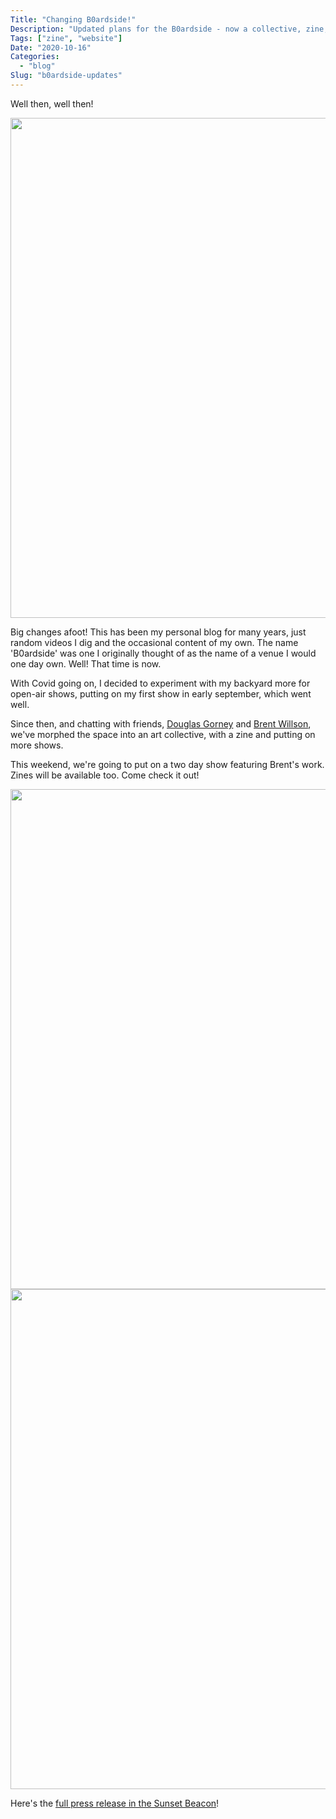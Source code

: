 ```yaml
---
Title: "Changing B0ardside!"
Description: "Updated plans for the B0ardside - now a collective, zine, and performance space!"
Tags: ["zine", "website"]
Date: "2020-10-16"
Categories:
  - "blog"
Slug: "b0ardside-updates"
---
```


Well then, well then!

<img width="800" src="beulah.png">

Big changes afoot! This has been my personal blog for many years, just random videos I dig and the occasional content of my own.
The name 'B0ardside' was one I originally thought of as the name of a venue I would one day own. Well! That time is now.

With Covid going on, I decided to experiment with my backyard more for open-air shows, putting on my first show in early september, which went well.

Since then, and chatting with friends, <a href="https://www.gorney.studio/">Douglas Gorney</a> and <a href="http://brentwillson.com/">Brent Willson</a>, we've morphed the space into an art collective, with a zine and putting on more shows.

This weekend, we're going to put on a two day show featuring Brent's work. Zines will be available too. Come check it out!

<img width="800" src="brent-flyer.jpg">

<img width="800" src="zines.jpg">

Here's the <a href="https://sfrichmondreview.com/2020/10/11/press-release-art-news-b0ardside-presents-%e2%80%8blost-city-and-bridge-bardo%e2%80%8b/">full press release in the Sunset Beacon</a>!
